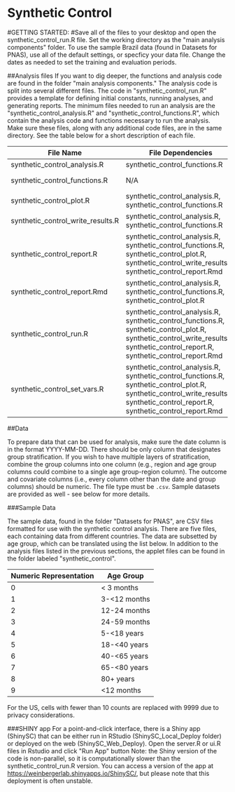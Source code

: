 # Synthetic Control
#GETTING STARTED:
#Save all of the files to your desktop and open the synthetic_control_run.R file. Set the working directory as the "main analysis components" folder. To use the sample Brazil data (found in Datasets for PNAS), use all of the default settings, or specficy your data file. Change the dates as needed to set the training and evaluation periods.

##Analysis files
If you want to dig deeper, the functions and analysis code are found in the folder "main analysis components." The analysis code is split into several different files. The code in "synthetic_control_run.R" provides a template for defining initial constants, running analyses, and generating reports. The minimum files needed to run an analysis are the "synthetic_control_analysis.R" and "synthetic_control_functions.R", which contain the analysis code and functions necessary to run the analysis. Make sure these files, along with any additional code files, are in the same directory. See the table below for a short description of each file.

| File Name | File Dependencies | Details |
| --- | --- | ------------ |
|  synthetic_control_analysis.R | synthetic_control_functions.R | The main analysis code. |
|  synthetic_control_functions.R | N/A | Contains functions for the main analysis. |
|  synthetic_control_plot.R | synthetic_control_analysis.R, synthetic_control_functions.R | Plots results from analysis. |
|  synthetic_control_write_results.R | synthetic_control_analysis.R, synthetic_control_functions.R | Writes results from analysis to CSV files. |
|  synthetic_control_report.R | synthetic_control_analysis.R, synthetic_control_functions.R, synthetic_control_plot.R, synthetic_control_write_results.R, synthetic_control_report.Rmd | Handles package dependencies and prepares arguments for "synthetic_control_report.Rmd". |
|  synthetic_control_report.Rmd | synthetic_control_analysis.R, synthetic_control_functions.R, synthetic_control_plot.R | Generates an HTML report of analysis results containing tables and graphs. |
|  synthetic_control_run.R | synthetic_control_analysis.R, synthetic_control_functions.R, synthetic_control_plot.R, synthetic_control_write_results.R, synthetic_control_report.R, synthetic_control_report.Rmd | A template for running analyses containing a list of constants (and a breif description of each). Demonstrates how other relevant analysis files should be called. |
|  synthetic_control_set_vars.R | synthetic_control_analysis.R, synthetic_control_functions.R, synthetic_control_plot.R, synthetic_control_write_results.R, synthetic_control_report.R, synthetic_control_report.Rmd | A more complicated example of how the constants can be defined for multiple regions. Demonstrates how reports can be generated in a loop. |

##Data

To prepare data that can be used for analysis, make sure the date column is in the format YYYY-MM-DD. There should be only column that designates group stratification. If you wish to have multiple layers of stratification, combine the group columns into one column (e.g., region and age group columns could combine to a single age group-region column). The outcome and covariate columns (i.e., every column other than the date and group columns) should be numeric. The file type must be `.csv`. Sample datasets are provided as well - see below for more details.

###Sample Data

The sample data, found in the folder "Datasets for PNAS", are CSV files formatted for use with the synthetic control analysis. There are five files, each containing data from different countries. The data are subsetted by age group, which can be translated using the list below. In addition to the analysis files listed in the previous sections, the applet files can be found in the folder labeled "synthetic_control".

|Numeric Representation | Age Group |
| --- | ------------ |
|  0  | < 3 months |
|  1  | 3-<12 months |
|  2  | 12-24 months |
|  3  | 24-59 months |
|  4  | 5-<18 years |
|  5  | 18-<40 years |
|  6  | 40-<65 years |
|  7  | 65-<80 years |
|  8  | 80+ years |
|  9  | <12 months |

For the US, cells with fewer than 10 counts are replaced with 9999 due to privacy considerations.

###SHINY app
For a point-and-click interface, there is a Shiny app (ShinySC) that can be either run in RStudio (ShinySC_Local_Deploy folder) or deployed on the web (ShinySC_Web_Deploy). Open the server.R or ui.R files in Rstudio and click "Run App" button
Note: the Shiny version of the code is non-parallel, so it is computationally slower than the synthetic_control_run.R version.
You can access a version of the app at https://weinbergerlab.shinyapps.io/ShinySC/, but please note that this deployment is often unstable.
